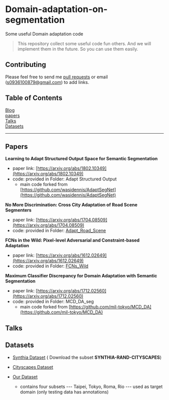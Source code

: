 # Domain-adaptation-on-segmentation

Some useful Domain adaptation code

> This repository collect some useful code fun others. And we will implement them in the future. So you can use them easily.

## Contributing

Please feel free to send me [pull requests](https://github.com/stu92054/Domain-adaptation-on-segmentation/pulls) or email (s0936100879@gmail.com) to add links.

## Table of Contents
[Blog](https://medium.com/deep-learning-domain-adaptation-on-image-segmentat)  
[papers](#papers)  
[Talks](#talks)  
[Datasets](#datasets)  


----------
## Papers
**Learning to Adapt Structured Output Space for Semantic Segmentation**

- paper link: [https://arxiv.org/abs/1802.10349](https://arxiv.org/abs/1802.10349)
- code: provided in Folder: Adapt Structured Output
	- main code forked from [https://github.com/wasidennis/AdaptSegNet](https://github.com/wasidennis/AdaptSegNet)

**No More Discrimination: Cross City Adaptation of Road Scene Segmenters**

- paper link: [https://arxiv.org/abs/1704.08509](https://arxiv.org/abs/1704.08509)
- code: provided in Folder: [Adapt_Road_Scene](https://github.com/stu92054/Domain-adaptation-on-segmentation/tree/master/Adapt_Road_Scene)


**FCNs in the Wild: Pixel-level Adversarial and Constraint-based Adaptation**

- paper link: [https://arxiv.org/abs/1612.02649](https://arxiv.org/abs/1612.02649)
- code: provided in Folder: [FCNs_Wild](https://github.com/stu92054/Domain-adaptation-on-segmentation/tree/master/FCNs_Wild)

**Maximum Classifier Discrepancy for Domain Adaptation with Semantic Segmentation**
- paper link: [https://arxiv.org/abs/1712.02560](https://arxiv.org/abs/1712.02560)
- code: provided in Folder: MCD_DA_seg
	- main code forked from  [https://github.com/mil-tokyo/MCD_DA](https://github.com/mil-tokyo/MCD_DA)
## Talks

## Datasets 

- [Synthia Dataset](http://synthia-dataset.com/download-2/) ( Download the subset **SYNTHIA-RAND-CITYSCAPES**)

- [Cityscapes Dataset](https://www.cityscapes-dataset.com/)

- [Our Dataset](https://yihsinchen.github.io/segmentation_adaptation/#Dataset)
	- contains four subsets --- Taipei, Tokyo, Roma, Rio --- used as target domain (only testing data has annotations) 
